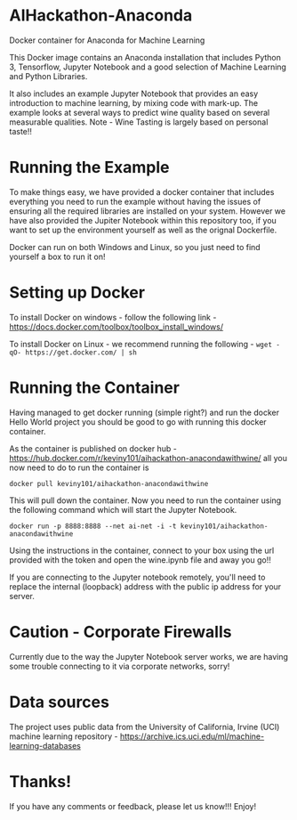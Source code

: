 # AIHackathon-Anaconda
Docker container for Anaconda for Machine Learning

This Docker image contains an Anaconda installation that includes Python 3, Tensorflow, Jupyter Notebook and a good selection of Machine Learning and Python Libraries.

It also includes an example Jupyter Notebook that provides an easy introduction to machine learning, by mixing code with mark-up. The example looks at several ways to predict wine quality based on several measurable qualities. Note - Wine Tasting is largely based on personal taste!! 

# Running the Example

To make things easy, we have provided a docker container that includes everything you need to run the example without having the issues of ensuring all the required libraries are installed on your system. However we have also provided the Jupiter Notebook within this repository too, if you want to set up the environment yourself as well as the orignal Dockerfile. 

Docker can run on both Windows and Linux, so you just need to find yourself a box to run it on!

# Setting up Docker

To install Docker on windows - follow the following link - https://docs.docker.com/toolbox/toolbox_install_windows/

To install Docker on Linux - we recommend running the following - `wget -qO- https://get.docker.com/ | sh`

# Running the Container

Having managed to get docker running (simple right?) and run the docker Hello World project you should be good to go with running this docker container.

As the container is published on docker hub - https://hub.docker.com/r/keviny101/aihackathon-anacondawithwine/ all you now need to do to run the container is 

`docker pull keviny101/aihackathon-anacondawithwine`

This will pull down the container. Now you need to run the container using the following command which will start the Jupyter Notebook.

 `docker run -p 8888:8888 --net ai-net -i -t keviny101/aihackathon-anacondawithwine`

Using the instructions in the container, connect to your box using the url provided with the token and open the wine.ipynb file and away you go!!

If you are connecting to the Jupyter notebook remotely, you'll need to replace the internal (loopback) address with the public ip address for your server.

# Caution - Corporate Firewalls

Currently due to the way the Jupyter Notebook server works, we are having some trouble connecting to it via corporate networks, sorry!

# Data sources

The project uses public data from the University of California, Irvine (UCI) machine learning repository - https://archive.ics.uci.edu/ml/machine-learning-databases

# Thanks!

If you have any comments or feedback, please let us know!!! Enjoy!
